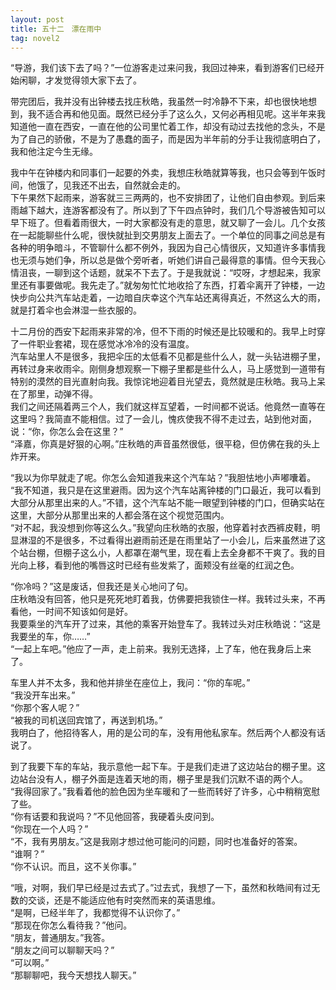```yaml
---
layout: post
title: 五十二　漂在雨中
tag: novel2
---
```


“导游，我们该下去了吗？”一位游客走过来问我，我回过神来，看到游客们已经开始闲聊，才发觉得领大家下去了。

带完团后，我并没有出钟楼去找庄秋皓，我虽然一时冷静不下来，却也很快地想到，我不适合再和他见面。既然已经分手了这么久，又何必再相见呢。这半年来我知道他一直在西安，一直在他的公司里忙着工作，却没有动过去找他的念头，不是为了自己的骄傲，不是为了愚蠢的面子，而是因为半年前的分手让我彻底明白了，我和他注定今生无缘。

我中午在钟楼内和同事们一起要的外卖，我想庄秋皓就算等我，也只会等到午饭时间，他饿了，见我还不出去，自然就会走的。<br />
下午果然下起雨来，游客就三三两两的，也不安排团了，让他们自由参观。到后来雨越下越大，连游客都没有了。所以到了下午四点钟时，我们几个导游被告知可以早下班了。但看着雨很大，一时大家都没有走的意思，就又聊了一会儿。几个女孩在一起能聊些什么呢，很快就扯到交男朋友上面去了。一个单位的同事之间总是有各种的明争暗斗，不管聊什么都不例外，我因为自己心情很灰，又知道许多事情我也无须与她们争，所以总是做个旁听者，听她们讲自己最得意的事情。但今天我心情沮丧，一聊到这个话题，就呆不下去了。于是我就说：“哎呀，才想起来，我家里还有事要做呢。我先走了。”就匆匆忙忙地收拾了东西，打着伞离开了钟楼，一边快步向公共汽车站走着，一边暗自庆幸这个汽车站还离得真近，不然这么大的雨，就是打着伞也会淋湿一些衣服的。

十二月份的西安下起雨来非常的冷，但不下雨的时候还是比较暖和的。我早上时穿了一件职业套裙，现在感觉冰冷冷的没有温度。<br />
汽车站里人不是很多，我把伞压的太低看不见都是些什么人，就一头钻进棚子里，再转过身来收雨伞。刚侧身想观察一下棚子里都是些什么人，马上感觉到一道带有特别的漠然的目光直射向我。我惊诧地迎着目光望去，竟然就是庄秋皓。我马上呆在了那里，动弹不得。<br />
我们之间还隔着两三个人，我们就这样互望着，一时间都不说话。他竟然一直等在这里吗？我简直不能相信。过了一会儿，愧疚使我不得不走过去，站到他对面，说：“你，你怎么会在这里？”<br />
“泽嘉，你真是好狠的心啊。”庄秋皓的声音虽然很低，很平稳，但仿佛在我的头上炸开来。

“我以为你早就走了呢。你怎么会知道我来这个汽车站？”我胆怯地小声嘟囔着。<br />
“我不知道，我只是在这里避雨。因为这个汽车站离钟楼的门口最近，我可以看到大部分从那里出来的人。”不错，这个汽车站不能一眼望到钟楼的门口，但确实站在这里，大部分从那里出来的人都会落在这个视觉范围内。<br />
“对不起，我没想到你等这么久。”我望向庄秋皓的衣服，他穿着衬衣西裤皮鞋，明显淋湿的不是很多，不过看得出避雨前还是在雨里站了一小会儿，后来虽然进了这个站台棚，但棚子这么小，人都罩在潮气里，现在看上去全身都不干爽了。我的目光向上移，看到他的嘴唇这时已经有些发紫了，面颊没有丝毫的红润之色。

“你冷吗？”这是废话，但我还是关心地问了句。<br />
庄秋皓没有回答，他只是死死地盯着我，仿佛要把我锁住一样。我转过头来，不再看他，一时间不知该如何是好。<br />
我要乘坐的汽车开了过来，其他的乘客开始登车了。我转过头对庄秋皓说：“这是我要坐的车，你……”<br />
“一起上车吧。”他应了一声，走上前来。我别无选择，上了车，他在我身后上来了。

车里人并不太多，我和他并排坐在座位上，我问：“你的车呢。”<br />
“我没开车出来。”<br />
“你那个客人呢？”<br />
“被我的司机送回宾馆了，再送到机场。”<br />
我明白了，他招待客人，用的是公司的车，没有用他私家车。然后两个人都没有话说了。

到了我要下车的车站，我示意他一起下车。于是我们走进了这边站台的棚子里。这边站台没有人，棚子外面是连着天地的雨，棚子里是我们沉默不语的两个人。<br />
“我得回家了。”我看着他的脸色因为坐车暖和了一些而转好了许多，心中稍稍宽慰了些。<br />
“你有话要和我说吗？”不见他回答，我硬着头皮问到。<br />
“你现在一个人吗？”<br />
“不，我有男朋友。”这是我刚才想过他可能问的问题，同时也准备好的答案。<br />
“谁啊？”<br />
“你不认识。而且，这不关你事。”

“哦，对啊，我们早已经是过去式了。”过去式，我想了一下，虽然和秋皓间有过无数的交谈，还是不能适应他有时突然而来的英语思维。<br />
“是啊，已经半年了，我都觉得不认识你了。”<br />
“那现在你怎么看待我？”他问。<br />
“朋友，普通朋友。”我答。<br />
“朋友之间可以聊聊天吗？”<br />
“可以啊。”<br />
“那聊聊吧，我今天想找人聊天。”
